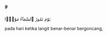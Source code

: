 ##### 9

<span class="ayah">يَوْمَ تَمُورُ ٱلسَّمَآءُ مَوْرًۭا</span>

<span class="ayah_translation">pada hari ketika langit benar-benar bergoncang,</span>
